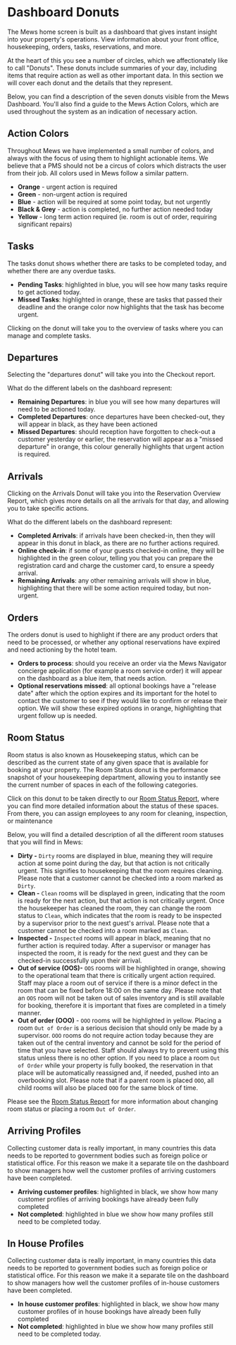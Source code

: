 # Dashboard Donuts

The Mews home screen is built as a dashboard that gives instant insight into your property's operations. View information about your front office, housekeeping, orders, tasks, reservations, and more.

At the heart of this you see a number of circles, which we affectionately like to call "Donuts". These donuts include summaries of your day, including items that require action as well as other important data. In this section we will cover each donut and the details that they represent.

Below, you can find a description of the seven donuts visible from the Mews Dashboard. You'll also find a guide to the Mews Action Colors, which are used throughout the system as an indication of necessary action.

## Action Colors

Throughout Mews we have implemented a small number of colors, and always with the focus of using them to highlight actionable items. We believe that a PMS should not be a circus of colors which distracts the user from their job. All colors used in Mews follow a similar pattern.

* **Orange** - urgent action is required
* **Green** - non-urgent action is required
* **Blue** - action will be required at some point today, but not urgently
* **Black & Grey** - action is completed, no further action needed today
* **Yellow** - long term action required \(ie. room is out of order, requiring significant repairs\)

## Tasks

The tasks donut shows whether there are tasks to be completed today, and whether there are any overdue tasks.

* **Pending Tasks**: highlighted in blue, you will see how many tasks require to get actioned today.
* **Missed Tasks**: highlighted in orange, these are tasks that passed their deadline and the orange color now highlights that the task has become urgent.

Clicking on the donut will take you to the overview of tasks where you can manage and complete tasks.

## Departures

Selecting the "departures donut" will take you into the Checkout report.

What do the different labels on the dashboard represent:

* **Remaining Departures**: in blue you will see how many departures will need to be actioned today.
* **Completed Departures**: once departures have been checked-out, they will appear in black, as they have been actioned
* **Missed Departures**: should reception have forgotten to check-out a customer yesterday or earlier, the reservation will appear as a "missed departure" in orange, this colour generally highlights that urgent action is required.

## Arrivals

Clicking on the Arrivals Donut will take you into the Reservation Overview Report, which gives more details on all the arrivals for that day, and allowing you to take specific actions.

What do the different labels on the dashboard represent:

* **Completed Arrivals**: if arrivals have been checked-in, then they will appear in this donut in black, as there are no further actions required.
* **Online check-in**: if some of your guests checked-in online, they will be highlighted in the green colour, telling you that you can prepare the registration card and charge the customer card, to ensure a speedy arrival.
* **Remaining Arrivals**: any other remaining arrivals will show in blue, highlighting that there will be some action required today, but non-urgent.

## Orders

The orders donut is used to highlight if there are any product orders that need to be processed, or whether any optional reservations have expired and need actioning by the hotel team.

* **Orders to process**: should you receive an order via the Mews Navigator concierge application \(for example a room service order\) it will appear on the dashboard as a blue item, that needs action. 
* **Optional reservations missed**: all optional bookings have a "release date" after which the option expires and its important for the hotel to contact the customer to see if they  would like to confirm or release their option. We will show these expired options in orange, highlighting that urgent follow up is needed. 

## Room Status

Room status is also known as Housekeeping status, which can be described as the current state of any given space that is available for booking at your property. The Room Status donut is the performance snapshot of your housekeeping department, allowing you to instantly see the current number of spaces in each of the following categories.

Click on this donut to be taken directly to our [Room Status Report](https://github.com/MewsSystems/gitbook-guide/tree/97ac8868e38c49e7021fb993fa6b388ff8e06c35/reports/room-status.md), where you can find more detailed information about the status of these spaces. From there, you can assign employees to any room for cleaning, inspection, or maintenance

Below, you will find a detailed description of all the different room statuses that you will find in Mews:

* **Dirty -** `Dirty` rooms are displayed in blue, meaning they will require action at some point during the day, but that action is not critically urgent. This signifies to housekeeping that the room requires cleaning. Please note that a customer cannot be checked into a room marked as `Dirty`.
* **Clean -** `Clean` rooms will be displayed in green, indicating that the room is ready for the next action, but that action is not critically urgent. Once the housekeeper has cleaned the room, they can change the room status to `Clean`, which indicates that the room is ready to be inspected by a supervisor prior to the next guest's arrival. Please note that a customer cannot be checked into a room marked as `Clean`.
* **Inspected -** `Inspected` rooms will appear in black, meaning that no further action is required today. After a supervisor or manager has inspected the room, it is ready for the next guest and they can be checked-in successfully upon their arrival.
* **Out of service \(OOS\)-** `OOS` rooms will be highlighted in orange, showing to the operational team that there is critically urgent action required. Staff may place a room out of service if there is a minor defect in the room that can be fixed before 18:00 on the same day. Please note that an `OOS` room will not be taken out of sales inventory and is still available for booking, therefore it is important that fixes are completed in a timely manner.
* **Out of order \(OOO\)** - `OOO` rooms will be highlighted in yellow. Placing a room `Out of Order` is a serious decision that should only be made by a supervisor. `OOO` rooms do not require action today because they are taken out of the central inventory and cannot be sold for the period of time that you have selected. Staff should always try to prevent using this status unless there is no other option. If you need to place a room `Out of Order` while your property is fully booked, the reservation in that place will be automatically reassigned and, if needed, pushed into an overbooking slot. Please note that if a parent room is placed `OOO`, all child rooms will also be placed `OOO` for the same block of time. 

Please see the [Room Status Report](https://github.com/MewsSystems/gitbook-guide/tree/97ac8868e38c49e7021fb993fa6b388ff8e06c35/reports/room-status.md) for more information about changing room status or placing a room `Out of Order`.

## Arriving Profiles

Collecting customer data is really important, in many countries this data needs to be reported to government bodies such as foreign police or statistical office. For this reason we make it a separate tile on the dashboard to show managers how well the customer profiles of arriving customers have been completed.

* **Arriving customer profiles**: highlighted in black, we show how many customer profiles of arriving bookings have already been fully completed
* **Not completed**: highlighted in blue we show how many profiles still need to be completed today.

## In House Profiles

Collecting customer data is really important, in many countries this data needs to be reported to government bodies such as foreign police or statistical office. For this reason we make it a separate tile on the dashboard to show managers how well the customer profiles of in-house customers have been completed.

* **In house customer profiles**: highlighted in black, we show how many customer profiles of in house bookings have already been fully completed
* **Not completed**: highlighted in blue we show how many profiles still need to be completed today.

